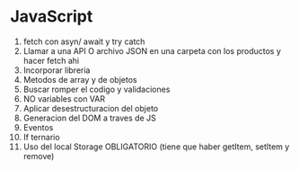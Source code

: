 # JavaScript
1. fetch con asyn/ await y try catch 
2. Llamar a una API O archivo JSON en una carpeta con los productos y hacer fetch ahi 
3. Incorporar libreria 
4. Metodos de array y de objetos 
5. Buscar romper el codigo y validaciones 
6. NO variables con VAR 
7. Aplicar desestructuracion del objeto 
8. Generacion del DOM a traves de JS 
9. Eventos 
10. If ternario 
11. Uso del local Storage OBLIGATORIO (tiene que haber getItem, setItem y remove) 
